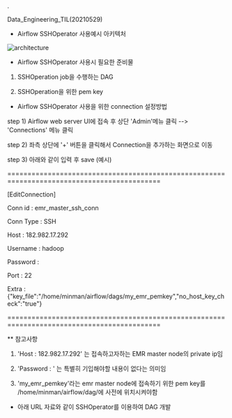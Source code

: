 .

Data_Engineering_TIL(20210529)

- Airflow SSHOperator 사용예시 아키텍처

![architecture](https://user-images.githubusercontent.com/41605276/120059635-b4bae100-c08d-11eb-9ccc-27427569f095.png)

- Airflow SSHOperator 사용시 필요한 준비물

1) SSHOperation job을 수행하는 DAG

2) SSHOperation을 위한 pem key

- Airflow SSHOperator 사용을 위한 connection 설정방법

step 1) Airflow web server UI에 접속 후 상단 'Admin'메뉴 클릭 --> 'Connections' 메뉴 클릭

step 2) 좌측 상단에 '+' 버튼을 클릭해서 Connection을 추가하는 화면으로 이동

step 3) 아래와 같이 입력 후 save (예시)

============================================================================================

[EditConnection]

Conn id : emr_master_ssh_conn

Conn Type : SSH

Host : 182.982.17.292

Username : hadoop

Password : 



Port : 22

Extra : {"key_file":"/home/minman/airflow/dags/my_emr_pemkey","no_host_key_check":"true"}


============================================================================================


** 참고사항 

1) 'Host : 182.982.17.292' 는 접속하고자하는 EMR master node의 private ip임

2) 'Password : ' 는 특별히 기입해야할 내용이 없다는 의미임

3) 'my_emr_pemkey'라는 emr master node에 접속하기 위한 pem key를 /home/minman/airflow/dag/에 사전에 위치시켜야함

- 아래 URL 자료와 같이 SSHOperator를 이용하여 DAG 개발
